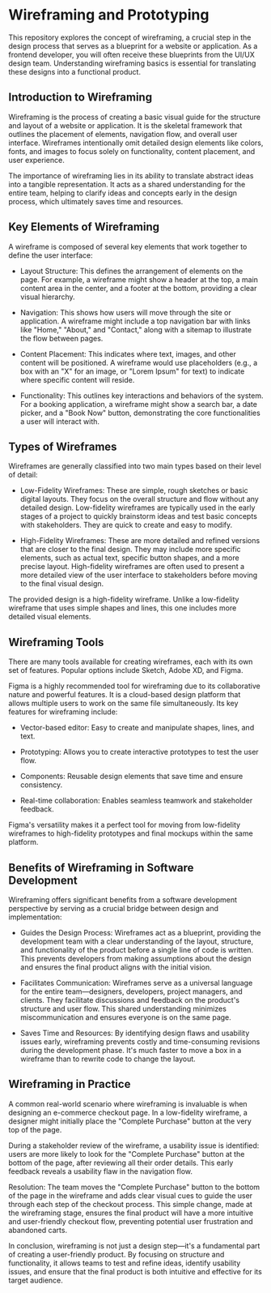 # Wireframing and Prototyping
This repository explores the concept of wireframing, a crucial step in the design process that serves as a blueprint for a website or application. As a frontend developer, you will often receive these blueprints from the UI/UX design team. Understanding wireframing basics is essential for translating these designs into a functional product.

## Introduction to Wireframing
Wireframing is the process of creating a basic visual guide for the structure and layout of a website or application. It is the skeletal framework that outlines the placement of elements, navigation flow, and overall user interface. Wireframes intentionally omit detailed design elements like colors, fonts, and images to focus solely on functionality, content placement, and user experience.

The importance of wireframing lies in its ability to translate abstract ideas into a tangible representation. It acts as a shared understanding for the entire team, helping to clarify ideas and concepts early in the design process, which ultimately saves time and resources.

## Key Elements of Wireframing
A wireframe is composed of several key elements that work together to define the user interface:

- Layout Structure: This defines the arrangement of elements on the page. For example, a wireframe might show a header at the top, a main content area in the center, and a footer at the bottom, providing a clear visual hierarchy.

- Navigation: This shows how users will move through the site or application. A wireframe might include a top navigation bar with links like "Home," "About," and "Contact," along with a sitemap to illustrate the flow between pages.

- Content Placement: This indicates where text, images, and other content will be positioned. A wireframe would use placeholders (e.g., a box with an "X" for an image, or "Lorem Ipsum" for text) to indicate where specific content will reside.

- Functionality: This outlines key interactions and behaviors of the system. For a booking application, a wireframe might show a search bar, a date picker, and a "Book Now" button, demonstrating the core functionalities a user will interact with.

## Types of Wireframes
Wireframes are generally classified into two main types based on their level of detail:

- Low-Fidelity Wireframes: These are simple, rough sketches or basic digital layouts. They focus on the overall structure and flow without any detailed design. Low-fidelity wireframes are typically used in the early stages of a project to quickly brainstorm ideas and test basic concepts with stakeholders. They are quick to create and easy to modify.

- High-Fidelity Wireframes: These are more detailed and refined versions that are closer to the final design. They may include more specific elements, such as actual text, specific button shapes, and a more precise layout. High-fidelity wireframes are often used to present a more detailed view of the user interface to stakeholders before moving to the final visual design.

The provided design is a high-fidelity wireframe. Unlike a low-fidelity wireframe that uses simple shapes and lines, this one includes more detailed visual elements.

## Wireframing Tools
There are many tools available for creating wireframes, each with its own set of features. Popular options include Sketch, Adobe XD, and Figma.

Figma is a highly recommended tool for wireframing due to its collaborative nature and powerful features. It is a cloud-based design platform that allows multiple users to work on the same file simultaneously. Its key features for wireframing include:

- Vector-based editor: Easy to create and manipulate shapes, lines, and text.

- Prototyping: Allows you to create interactive prototypes to test the user flow.

- Components: Reusable design elements that save time and ensure consistency.

- Real-time collaboration: Enables seamless teamwork and stakeholder feedback.

Figma's versatility makes it a perfect tool for moving from low-fidelity wireframes to high-fidelity prototypes and final mockups within the same platform.

## Benefits of Wireframing in Software Development
Wireframing offers significant benefits from a software development perspective by serving as a crucial bridge between design and implementation:

- Guides the Design Process: Wireframes act as a blueprint, providing the development team with a clear understanding of the layout, structure, and functionality of the product before a single line of code is written. This prevents developers from making assumptions about the design and ensures the final product aligns with the initial vision.

- Facilitates Communication: Wireframes serve as a universal language for the entire team—designers, developers, project managers, and clients. They facilitate discussions and feedback on the product's structure and user flow. This shared understanding minimizes miscommunication and ensures everyone is on the same page.

- Saves Time and Resources: By identifying design flaws and usability issues early, wireframing prevents costly and time-consuming revisions during the development phase. It's much faster to move a box in a wireframe than to rewrite code to change the layout.

## Wireframing in Practice
A common real-world scenario where wireframing is invaluable is when designing an e-commerce checkout page. In a low-fidelity wireframe, a designer might initially place the "Complete Purchase" button at the very top of the page.

During a stakeholder review of the wireframe, a usability issue is identified: users are more likely to look for the "Complete Purchase" button at the bottom of the page, after reviewing all their order details. This early feedback reveals a usability flaw in the navigation flow.

Resolution: The team moves the "Complete Purchase" button to the bottom of the page in the wireframe and adds clear visual cues to guide the user through each step of the checkout process. This simple change, made at the wireframing stage, ensures the final product will have a more intuitive and user-friendly checkout flow, preventing potential user frustration and abandoned carts.

In conclusion, wireframing is not just a design step—it's a fundamental part of creating a user-friendly product. By focusing on structure and functionality, it allows teams to test and refine ideas, identify usability issues, and ensure that the final product is both intuitive and effective for its target audience.

